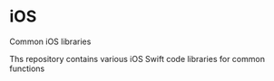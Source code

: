 # iOS
Common iOS libraries

Ths repository contains various iOS Swift code libraries for common functions
